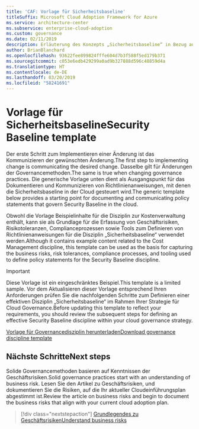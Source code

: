 ```yaml
---
title: 'CAF: Vorlage für Sicherheitsbaseline'
titleSuffix: Microsoft Cloud Adoption Framework for Azure
ms.service: architecture-center
ms.subservice: enterprise-cloud-adoption
ms.custom: governance
ms.date: 02/11/2019
description: Erläuterung des Konzepts „Sicherheitsbaseline“ in Bezug auf Cloud Governance
author: BrianBlanchard
ms.openlocfilehash: 93622fee899824fffe604d7b3f588f5ed179b371
ms.sourcegitcommit: c053e6edb429299a0ad9b327888d596c48859d4a
ms.translationtype: HT
ms.contentlocale: de-DE
ms.lasthandoff: 03/20/2019
ms.locfileid: "58241691"
---
```

# <a name="security-baseline-template"></a><span data-ttu-id="8a150-103">Vorlage für Sicherheitsbaseline</span><span class="sxs-lookup"><span data-stu-id="8a150-103">Security Baseline template</span></span>

<span data-ttu-id="8a150-104">Der erste Schritt zum Implementieren einer Änderung ist das Kommunizieren der gewünschten Änderung.</span><span class="sxs-lookup"><span data-stu-id="8a150-104">The first step to implementing change is communicating the desired change.</span></span> <span data-ttu-id="8a150-105">Dasselbe gilt für Änderungen der Governancemethoden.</span><span class="sxs-lookup"><span data-stu-id="8a150-105">The same is true when changing governance practices.</span></span> <span data-ttu-id="8a150-106">Die generische Vorlage unten dient als Ausgangspunkt für das Dokumentieren und Kommunizieren von Richtlinienanweisungen, mit denen die Sicherheitsbaseline in der Cloud gesteuert wird.</span><span class="sxs-lookup"><span data-stu-id="8a150-106">The generic template below provides a starting point for documenting and communicating policy statements that govern Security Baseline in the cloud.</span></span>

<span data-ttu-id="8a150-107">Obwohl die Vorlage Beispielinhalte für die Disziplin zur Kostenverwaltung enthält, kann sie als Grundlage für die Erfassung von Geschäftsrisiken, Risikotoleranzen, Complianceprozessen sowie Tools zum Definieren von Richtlinienanweisungen für die Disziplin „Sicherheitsbaseline“ verwendet werden.</span><span class="sxs-lookup"><span data-stu-id="8a150-107">Although it contains example content related to the Cost Management discipline, this template can be used as the basis for capturing the business risks, risk tolerances, compliance processes, and tooling used to define policy statements for the Security Baseline discipline.</span></span>

> [!IMPORTANT]
> <span data-ttu-id="8a150-108">Diese Vorlage ist ein eingeschränktes Beispiel.</span><span class="sxs-lookup"><span data-stu-id="8a150-108">This template is a limited sample.</span></span> <span data-ttu-id="8a150-109">Vor dem Aktualisieren dieser Vorlage entsprechend Ihren Anforderungen prüfen Sie die nachfolgenden Schritte zum Definieren einer effektiven Disziplin „Sicherheitsbaseline“ im Rahmen Ihrer Strategie für Cloud Governance.</span><span class="sxs-lookup"><span data-stu-id="8a150-109">Before updating this template to reflect your requirements, you should review the subsequent steps for defining an effective Security Baseline discipline within your cloud governance strategy.</span></span>

<!-- markdownlint-disable MD033 -->

 <span data-ttu-id="8a150-110"><a href="https://archcenter.blob.core.windows.net/cdn/fusion/governance/Governance Discipline Template.docx">Vorlage für Governancedisziplin herunterladen</a></span><span class="sxs-lookup"><span data-stu-id="8a150-110"><a href="https://archcenter.blob.core.windows.net/cdn/fusion/governance/Governance Discipline Template.docx">Download governance discipline template</a></span></span>

<!-- markdownlint-enable MD033 -->

## <a name="next-steps"></a><span data-ttu-id="8a150-111">Nächste Schritte</span><span class="sxs-lookup"><span data-stu-id="8a150-111">Next steps</span></span>

<span data-ttu-id="8a150-112">Solide Governancemethoden basieren auf Kenntnissen der Geschäftsrisiken.</span><span class="sxs-lookup"><span data-stu-id="8a150-112">Solid governance practices start with an understanding of business risk.</span></span> <span data-ttu-id="8a150-113">Lesen Sie den Artikel zu Geschäftsrisiken, und dokumentieren Sie die Risiken, auf die Ihr aktueller Cloudeinführungsplan abgestimmt ist.</span><span class="sxs-lookup"><span data-stu-id="8a150-113">Review the article on business risks and begin to document the business risks that align with your current cloud adoption plan.</span></span>

> [!div class="nextstepaction"]
> [<span data-ttu-id="8a150-114">Grundlegendes zu Geschäftsrisiken</span><span class="sxs-lookup"><span data-stu-id="8a150-114">Understand business risks</span></span>](./business-risks.md)
